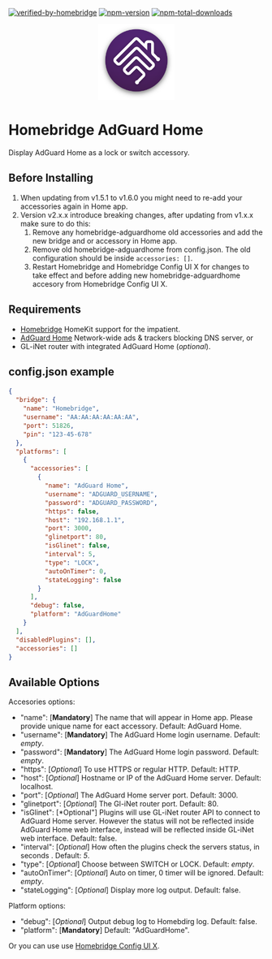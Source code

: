 [![verified-by-homebridge](https://badgen.net/badge/homebridge/verified/purple)](https://github.com/homebridge/homebridge/wiki/Verified-Plugins)
[![npm-version](https://badgen.net/npm/v/homebridge-adguardhome)](https://www.npmjs.com/package/homebridge-adguardhome)
[![npm-total-downloads](https://badgen.net/npm/dt/homebridge-adguardhome)](https://www.npmjs.com/package/homebridge-adguardhome)

<p align="center">
<img src="https://raw.githubusercontent.com/homebridge/branding/master/logos/homebridge-color-round-stylized.png" width="150">
</p>

# Homebridge AdGuard Home

Display AdGuard Home as a lock or switch accessory.

## Before Installing

1. When updating from v1.5.1 to v1.6.0 you might need to re-add your accessories again in Home app.
2. Version v2.x.x introduce breaking changes, after updating from v1.x.x make sure to do this:
    1. Remove any homebridge-adguardhome old accessories and add the new bridge and or accessory in Home app.
    2. Remove old homebridge-adguardhome  from config.json. The old configuration should be inside `accessories: []`.
    3. Restart Homebridge and Homebridge Config UI X for changes to take effect and before adding new homebridge-adguardhome accesory from Homebridge Config UI X.

## Requirements

- [Homebridge](https://github.com/homebridge/homebridge) HomeKit support for the impatient.
- [AdGuard Home](https://github.com/AdguardTeam/AdGuardHome) Network-wide ads & trackers blocking DNS server, or
- GL-iNet router with integrated AdGuard Home (*optional*).

## config.json example

```json
{
  "bridge": {
    "name": "Homebridge",
    "username": "AA:AA:AA:AA:AA:AA",
    "port": 51826,
    "pin": "123-45-678"
  },
  "platforms": [
    {
      "accessories": [
        {
          "name": "AdGuard Home",
          "username": "ADGUARD_USERNAME",
          "password": "ADGUARD_PASSWORD",
          "https": false,
          "host": "192.168.1.1",
          "port": 3000,
          "glinetport": 80,
          "isGlinet": false,
          "interval": 5,
          "type": "LOCK",
          "autoOnTimer": 0,
          "stateLogging": false
        }
      ],
      "debug": false,
      "platform": "AdGuardHome"
    }
  ],
  "disabledPlugins": [],
  "accessories": []
}
```

## Available Options

Accesories options:

- "name": [**Mandatory**] The name that will appear in Home app. Please provide unique name for eact accessory. Default: AdGuard Home.
- "username": [**Mandatory**] The AdGuard Home login username. Default: *empty*.
- "password": [**Mandatory**] The AdGuard Home login password. Default: *empty*.
- "https": [*Optional*] To use HTTPS or regular HTTP. Default: HTTP.
- "host": [*Optional*] Hostname or IP of the AdGuard Home server. Default: localhost.
- "port": [*Optional*] The AdGuard Home server port. Default: 3000.
- "glinetport": [*Optional*] The Gl-iNet router port. Default: 80.
- "isGlinet": [*Optional"] Plugins will use GL-iNet router API to connect to AdGuard Home server. However the status will not be reflected inside AdGuard Home web interface, instead will be reflected inside GL-iNet web interface. Default: false.
- "interval": [*Optional*] How often the plugins check the servers status, in seconds . Default: *5*.
- "type": [*Optional*] Choose between SWITCH or LOCK. Default: *empty*.
- "autoOnTimer": [*Optional*] Auto on timer, 0 timer will be ignored. Default: *empty*.
- "stateLogging": [*Optional*] Display more log output. Default: false.

Platform options:

- "debug": [*Optional*] Output debug log to Homebdirg log. Default: false.
- "platform": [**Mandatory**] Default: "AdGuardHome".

Or you can use use [Homebridge Config UI X](https://github.com/homebridge/homebridge-config-ui-x).

